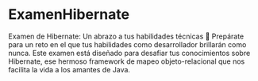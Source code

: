 # ExamenHibernate
Examen de Hibernate: Un abrazo a tus habilidades técnicas 🧡 Prepárate para un reto en el que tus habilidades como desarrollador brillarán como nunca. Este examen está diseñado para desafiar tus conocimientos sobre Hibernate, ese hermoso framework de mapeo objeto-relacional que nos facilita la vida a los amantes de Java. 
